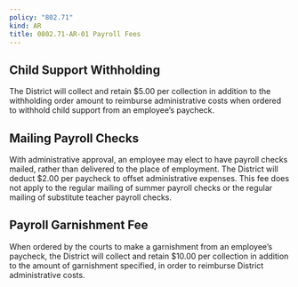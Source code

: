 ```yaml
---
policy: "802.71"
kind: AR
title: 0802.71-AR-01 Payroll Fees
---
```


## Child Support Withholding

The District will collect and retain $5.00 per collection in addition to the withholding order amount to reimburse administrative costs when ordered to withhold child support from an employee’s paycheck.

## Mailing Payroll Checks

With administrative approval, an employee may elect to have payroll checks mailed, rather than delivered to the place of employment. The District will deduct $2.00 per paycheck to offset administrative expenses. This fee does not apply to the regular mailing of summer payroll checks or the regular mailing of substitute teacher payroll checks.

## Payroll Garnishment Fee

When ordered by the courts to make a garnishment from an employee’s paycheck, the District will collect and retain $10.00 per collection in addition to the amount of garnishment specified, in order to reimburse District administrative costs.
